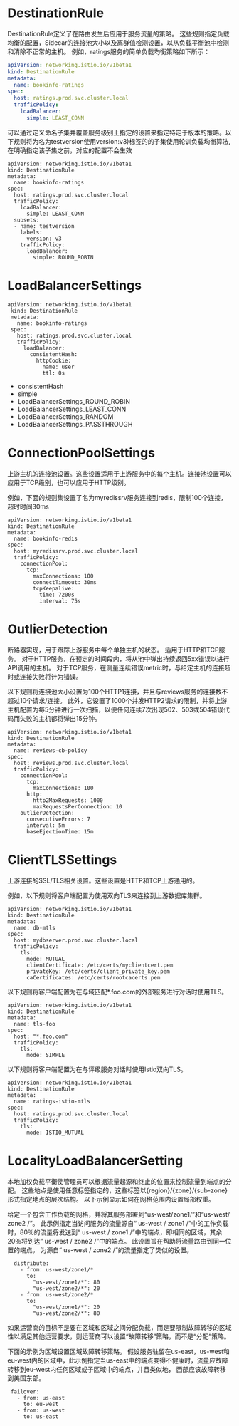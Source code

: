 # DestinationRule

DestinationRule定义了在路由发生后应用于服务流量的策略。 这些规则指定负载均衡的配置，Sidecar的连接池大小以及离群值检测设置，以从负载平衡池中检测和清除不正常的主机。 例如，ratings服务的简单负载均衡策略如下所示：

```yaml
apiVersion: networking.istio.io/v1beta1
kind: DestinationRule
metadata:
  name: bookinfo-ratings
spec:
  host: ratings.prod.svc.cluster.local
  trafficPolicy:
    loadBalancer:
      simple: LEAST_CONN
```

可以通过定义命名子集并覆盖服务级别上指定的设置来指定特定于版本的策略。以下规则将为名为testversion使用version:v3)标签的的子集使用轮训负载均衡算法,在明确指定该子集之前，对应的配置不会生效

```
apiVersion: networking.istio.io/v1beta1
kind: DestinationRule
metadata:
  name: bookinfo-ratings
spec:
  host: ratings.prod.svc.cluster.local
  trafficPolicy:
    loadBalancer:
      simple: LEAST_CONN
  subsets:
  - name: testversion
    labels:
      version: v3
    trafficPolicy:
      loadBalancer:
        simple: ROUND_ROBIN
```

# LoadBalancerSettings

```
apiVersion: networking.istio.io/v1beta1
 kind: DestinationRule
 metadata:
   name: bookinfo-ratings
 spec:
   host: ratings.prod.svc.cluster.local
   trafficPolicy:
     loadBalancer:
       consistentHash:
         httpCookie:
           name: user
           ttl: 0s
```

- consistentHash
- simple
 - LoadBalancerSettings_ROUND_ROBIN
 - LoadBalancerSettings_LEAST_CONN
 - LoadBalancerSettings_RANDOM
 - LoadBalancerSettings_PASSTHROUGH

# ConnectionPoolSettings

上游主机的连接池设置。这些设置适用于上游服务中的每个主机。连接池设置可以应用于TCP级别，也可以应用于HTTP级别。

例如，下面的规则集设置了名为myredissrv服务连接到redis，限制100个连接，超时时间30ms

```
apiVersion: networking.istio.io/v1beta1
kind: DestinationRule
metadata:
  name: bookinfo-redis
spec:
  host: myredissrv.prod.svc.cluster.local
  trafficPolicy:
    connectionPool:
      tcp:
        maxConnections: 100
        connectTimeout: 30ms
        tcpKeepalive:
          time: 7200s
          interval: 75s
```
# OutlierDetection

断路器实现，用于跟踪上游服务中每个单独主机的状态。 适用于HTTP和TCP服务。 对于HTTP服务，在预定的时间段内，将从池中弹出持续返回5xx错误以进行API调用的主机。 对于TCP服务，在测量连续错误metric时，与给定主机的连接超时或连接失败将计为错误。

以下规则将连接池大小设置为100个HTTP1连接，并且与reviews服务的连接数不超过10个请求/连接。 此外，它设置了1000个并发HTTP2请求的限制，并将上游主机配置为每5分钟进行一次扫描，以便任何连续7次出现502、503或504错误代码而失败的主机都将弹出15分钟。
```
apiVersion: networking.istio.io/v1beta1
kind: DestinationRule
metadata:
  name: reviews-cb-policy
spec:
  host: reviews.prod.svc.cluster.local
  trafficPolicy:
    connectionPool:
      tcp:
        maxConnections: 100
      http:
        http2MaxRequests: 1000
        maxRequestsPerConnection: 10
    outlierDetection:
      consecutiveErrors: 7
      interval: 5m
      baseEjectionTime: 15m
```
# ClientTLSSettings

上游连接的SSL/TLS相关设置。这些设置是HTTP和TCP上游通用的。

例如，以下规则将客户端配置为使用双向TLS来连接到上游数据库集群。
```
apiVersion: networking.istio.io/v1beta1
kind: DestinationRule
metadata:
  name: db-mtls
spec:
  host: mydbserver.prod.svc.cluster.local
  trafficPolicy:
    tls:
      mode: MUTUAL
      clientCertificate: /etc/certs/myclientcert.pem
      privateKey: /etc/certs/client_private_key.pem
      caCertificates: /etc/certs/rootcacerts.pem
```
以下规则将客户端配置为在与域匹配*.foo.com的外部服务进行对话时使用TLS。
```
apiVersion: networking.istio.io/v1beta1
kind: DestinationRule
metadata:
  name: tls-foo
spec:
  host: "*.foo.com"
  trafficPolicy:
    tls:
      mode: SIMPLE
```
以下规则将客户端配置为在与评级服务对话时使用Istio双向TLS。
```
apiVersion: networking.istio.io/v1beta1
kind: DestinationRule
metadata:
  name: ratings-istio-mtls
spec:
  host: ratings.prod.svc.cluster.local
  trafficPolicy:
    tls:
      mode: ISTIO_MUTUAL
```
# LocalityLoadBalancerSetting

本地加权负载平衡使管理员可以根据流量起源和终止的位置来控制流量到端点的分配。 这些地点是使用任意标签指定的，这些标签以{region}/{zone}/{sub-zone}形式指定地点的层次结构。 以下示例显示如何在网格范围内设置局部权重。

给定一个包含工作负载的网格，并将其服务部署到“us-west/zone1/”和“us-west/ zone2 /”。 此示例指定当访问服务的流量源自“ us-west / zone1 /”中的工作负载时，80％的流量将发送到“ us-west / zone1 /”中的端点，即相同的区域，其余 20％将到达“ us-west / zone2 /”中的端点。 此设置旨在帮助将流量路由到同一位置的端点。 为源自“ us-west / zone2 /”的流量指定了类似的设置。

```
  distribute:
    - from: us-west/zone1/*
      to:
        "us-west/zone1/*": 80
        "us-west/zone2/*": 20
    - from: us-west/zone2/*
      to:
        "us-west/zone1/*": 20
        "us-west/zone2/*": 80
```
如果运营商的目标不是要在区域和区域之间分配负载，而是要限制故障转移的区域性以满足其他运营要求，则运营商可以设置“故障转移”策略，而不是“分配”策略。

下面的示例为区域设置区域故障转移策略。 假设服务驻留在us-east，us-west和eu-west内的区域中，此示例指定当us-east中的端点变得不健康时，流量应故障转移到eu-west内任何区域或子区域中的端点，并且类似地， 西部应该故障转移到美国东部。
```
 failover:
   - from: us-east
     to: eu-west
   - from: us-west
     to: us-east
```